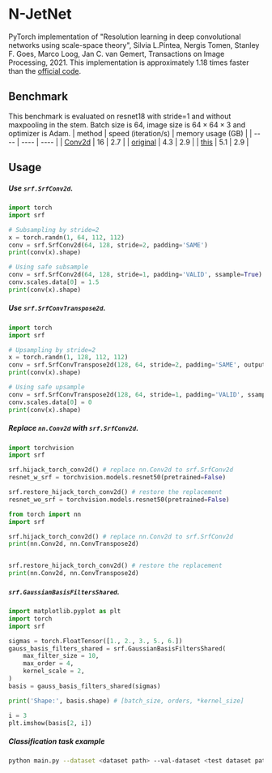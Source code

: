 # N-JetNet
PyTorch implementation of "Resolution learning in deep convolutional networks using scale-space theory", Silvia L.Pintea, Nergis Tomen, Stanley F. Goes, Marco Loog, Jan C. van Gemert, Transactions on Image Processing, 2021.
This implementation is approximately 1.18 times faster than the [official code](https://github.com/SilviaLauraPintea/N-JetNet/").

## Benchmark
This benchmark is evaluated on resnet18 with stride=1 and without maxpooling in the stem. Batch size is 64, image size is $64\times 64 \times 3$ and optimizer is Adam. 
|  method   | speed (iteration/s)  | memory usage (GB) |
|  ----  | ----  | ---- |
| [Conv2d](https://pytorch.org/docs/stable/generated/torch.nn.Conv2d.html) | 16 | 2.7 |
| [original](https://github.com/SilviaLauraPintea/N-JetNet) | 4.3 | 2.9 |
| [this](https://github.com/kthfan/N-JetNet/) | 5.1 | 2.9 |

## Usage

##### Use `srf.SrfConv2d`.
```python
import torch
import srf

# Subsampling by stride=2
x = torch.randn(1, 64, 112, 112)
conv = srf.SrfConv2d(64, 128, stride=2, padding='SAME')
print(conv(x).shape)

# Using safe subsample
conv = srf.SrfConv2d(64, 128, stride=1, padding='VALID', ssample=True)
conv.scales.data[0] = 1.5
print(conv(x).shape)
```

##### Use `srf.SrfConvTranspose2d`.
```python
import torch
import srf

# Upsampling by stride=2
x = torch.randn(1, 128, 112, 112)
conv = srf.SrfConvTranspose2d(128, 64, stride=2, padding='SAME', output_padding=1)
print(conv(x).shape)

# Using safe upsample
conv = srf.SrfConvTranspose2d(128, 64, stride=1, padding='VALID', ssample=True)
conv.scales.data[0] = 0
print(conv(x).shape)
```

##### Replace `nn.Conv2d` with `srf.SrfConv2d`.
```python
import torchvision
import srf

srf.hijack_torch_conv2d() # replace nn.Conv2d to srf.SrfConv2d
resnet_w_srf = torchvision.models.resnet50(pretrained=False)

srf.restore_hijack_torch_conv2d() # restore the replacement
resnet_wo_srf = torchvision.models.resnet50(pretrained=False)
```

```python
from torch import nn
import srf

srf.hijack_torch_conv2d() # replace nn.Conv2d to srf.SrfConv2d
print(nn.Conv2d, nn.ConvTranspose2d)


srf.restore_hijack_torch_conv2d() # restore the replacement
print(nn.Conv2d, nn.ConvTranspose2d)
```

##### `srf.GaussianBasisFiltersShared`.
```python
import matplotlib.pyplot as plt
import torch
import srf

sigmas = torch.FloatTensor([1., 2., 3., 5., 6.])
gauss_basis_filters_shared = srf.GaussianBasisFiltersShared(
    max_filter_size = 10,
    max_order = 4,
    kernel_scale = 2,
)
basis = gauss_basis_filters_shared(sigmas)

print('Shape:', basis.shape) # [batch_size, orders, *kernel_size]

i = 3
plt.imshow(basis[2, i])
```

##### Classification task example
```bash
python main.py --dataset <dataset path> --val-dataset <test dataset path> --save-path <model path>
```

